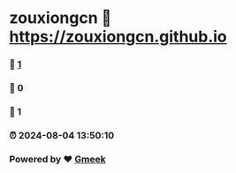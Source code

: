 # zouxiongcn :link: https://zouxiongcn.github.io 
### :page_facing_up: [1](https://zouxiongcn.github.io/tag.html) 
### :speech_balloon: 0 
### :hibiscus: 1 
### :alarm_clock: 2024-08-04 13:50:10 
### Powered by :heart: [Gmeek](https://github.com/Meekdai/Gmeek)
